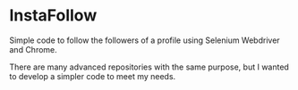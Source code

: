# InstaFollow

Simple code to follow the followers of a profile using Selenium Webdriver and Chrome.

There are many advanced repositories with the same purpose, but I wanted to develop a simpler code to meet my needs.
